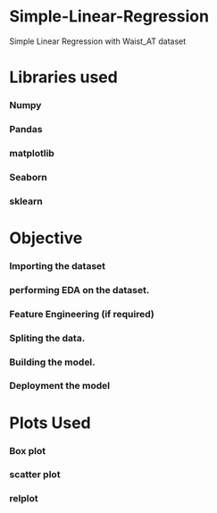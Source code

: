 # Simple-Linear-Regression
Simple Linear Regression with Waist_AT dataset
# Libraries used
### Numpy
### Pandas
### matplotlib
### Seaborn
### sklearn
# Objective
### Importing the dataset
### performing EDA on the dataset.
### Feature Engineering (if required)
### Spliting the data.
### Building the model.
### Deployment the model
# Plots Used
### Box plot
### scatter plot
### relplot
